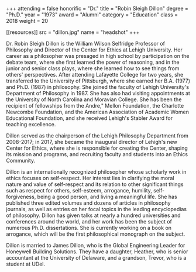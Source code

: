 +++
attending = false
honorific = "Dr."
title     = "Robin Sleigh Dillon"
degree    = "Ph.D."
year      = "1973"
award     = "Alumni"
category  = "Education"
class     = 2018
weight    = 20

[[resources]]
  src  = "dillon.jpg"
  name = "headshot"
+++

Dr. Robin Sleigh Dillon is the William Wilson Selfridge Professor of Philosophy and Director of the Center for Ethics at Lehigh University. Her career as a philosopher was presaged in high school by participation on the debate team, where she first learned the power of reasoning, and in the junior and senior class plays, where she learned how to see things from others' perspectives. After attending Lafayette College for two years, she transferred to the University of Pittsburgh, where she earned her B.A. (1977) and Ph.D. (1987) in philosophy. She joined the faculty of Lehigh University's Department of Philosophy in 1987. She has also had visiting appointments at the University of North Carolina and Moravian College. She has been the recipient of fellowships from the Andre," Mellon Foundation, the Charlotte Newcombe Foundation, and the American Association of Academic Women Educational Foundation, and she received Lehigh's Stabler Award for teaching excellence.

Dillon served as the chairperson of the Lehigh Philosophy Department from 2008-2017; in 2017, she became the inaugural director of Lehigh's new Center for Ethics, where she is responsible for creating the Center, shaping its mission and programs, and recruiting faculty and students into
an Ethics Community.

Dillon is an internationally recognized philosopher whose scholarly work in ethics focuses on self-respect. Her interest lies in clarifying the moral nature and value of self­-respect and its relation to other significant things such as respect for others, self-esteem, arrogance, humility, self-forgiveness, being a good person, and living a meaningful life. She has published three edited volumes and dozens of articles in philoso­phy journals, as well as entries on her focal topics in the leading encyclopedias of philosophy. Dillon has given talks at nearly a hundred universities and conferences around the world, and her work has been the subject of numerous Ph.D. dissertations. She is currently working on a book on arrogance, which will be the first philosophical monograph on the subject.

Dillon is married to James Dillon, who is the Global Engineering Leader for Honeywell Building Solutions. They have a daughter, Heather, who is senior accountant at the University of Delaware, and a grandson, Trevor, who is a student at UDel.
